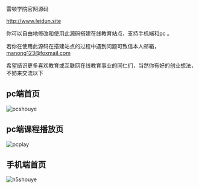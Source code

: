 雷顿学院官网源码

http://www.leidun.site

你可以自由地修改和使用此源码搭建在线教育站点，支持手机端和pc 。

若你在使用此源码在搭建站点的过程中遇到问题可致信本人邮箱，manong123@foxmail.com

希望结识更多喜欢教育或互联网在线教育事业的同仁们，当然你有好的创业想法，不妨来交流以下

## pc端首页
![pcshouye](https://s2.ax1x.com/2019/04/30/E8Sm9J.md.png)

## pc端课程播放页
![pcplay](https://s2.ax1x.com/2019/04/30/E8SRvn.png)

## 手机端首页
![h5shouye](https://s2.ax1x.com/2019/04/30/E8SEAU.png)
